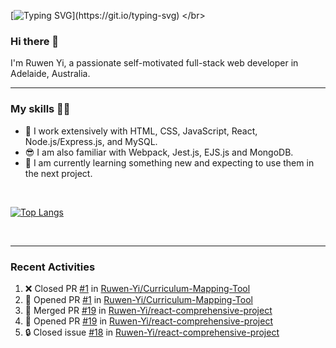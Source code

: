 [![Typing SVG](https://readme-typing-svg.demolab.com?font=Fira+Code&weight=800&duration=4000&pause=5000&vCenter=true&multiline=true&random=false&width=500&height=30&lines=A+DAY+WITHOUT+LEARNING+IS+A+DAY+WASTED.)](https://git.io/typing-svg)
</br>
### Hi there 👋
I'm Ruwen Yi, a passionate self-motivated full-stack web developer in Adelaide, Australia. 
<!-- visitors
<a href="https://visits.dashroshan.com"><img src="https://visits.dashroshan.com/oLlahjarpvnLEU1K3paC?label=VISITS&shadow=1&shadowOpacity=30&swap=0&labelBGColor=484848&countBGColor=2574EA&labelTextColor=FFFFFF&countTextColor=FFFFFF" alt="Visits Counter Badge" height=30px/></a>
-->
---
### My skills 💪🏼
- 🔭 I work extensively with HTML, CSS, JavaScript, React, Node.js/Express.js, and MySQL.
- 😎 I am also familiar with Webpack, Jest.js, EJS.js and MongoDB.
- 🌱 I am currently learning something new and expecting to use them in the next project.

</br>

[![Top Langs](https://github-readme-stats.vercel.app/api/top-langs/?username=Ruwen-Yi&layout=donut)](https://github.com/Ruwen-Yi/github-readme-stats)

</br>

---
### Recent Activities
<!--START_SECTION:activity-->
1. ❌ Closed PR [#1](https://github.com/Ruwen-Yi/Curriculum-Mapping-Tool/pull/1) in [Ruwen-Yi/Curriculum-Mapping-Tool](https://github.com/Ruwen-Yi/Curriculum-Mapping-Tool)
2. 💪 Opened PR [#1](https://github.com/Ruwen-Yi/Curriculum-Mapping-Tool/pull/1) in [Ruwen-Yi/Curriculum-Mapping-Tool](https://github.com/Ruwen-Yi/Curriculum-Mapping-Tool)
3. 🎉 Merged PR [#19](https://github.com/Ruwen-Yi/react-comprehensive-project/pull/19) in [Ruwen-Yi/react-comprehensive-project](https://github.com/Ruwen-Yi/react-comprehensive-project)
4. 💪 Opened PR [#19](https://github.com/Ruwen-Yi/react-comprehensive-project/pull/19) in [Ruwen-Yi/react-comprehensive-project](https://github.com/Ruwen-Yi/react-comprehensive-project)
5. 🔒 Closed issue [#18](https://github.com/Ruwen-Yi/react-comprehensive-project/issues/18) in [Ruwen-Yi/react-comprehensive-project](https://github.com/Ruwen-Yi/react-comprehensive-project)
<!--END_SECTION:activity-->


<!--
### My Coding Stats
![Anurag's GitHub stats](https://github-readme-stats.vercel.app/api?username=Ruwen-Yi&hide=stars,contribs)
[![wakatime](https://wakatime.com/badge/user/018bad4e-ca4a-4e4e-8c3c-f945f885d9f1.svg)](https://wakatime.com/@018bad4e-ca4a-4e4e-8c3c-f945f885d9f1)
[![Harlok's WakaTime stats](https://github-readme-stats.vercel.app/api/wakatime?username=Ruwen)](https://github.com/Ruwen-Yi/github-readme-stats)


**Ruwen-Yi/Ruwen-Yi** is a ✨ _special_ ✨ repository because its `README.md` (this file) appears on your GitHub profile.

Here are some ideas to get you started:

- 🔭 I’m currently working on ...
- 🌱 I’m currently learning ...
- 👯 I’m looking to collaborate on ...
- 🤔 I’m looking for help with ...
- 💬 Ask me about ...
- 📫 How to reach me: ...
- 😄 Pronouns: ...
- ⚡ Fun fact: ...
-->

